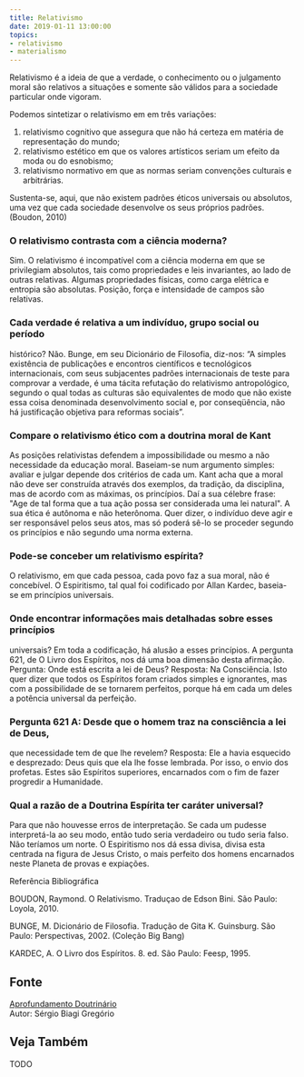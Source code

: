 ```yaml
---
title: Relativismo
date: 2019-01-11 13:00:00
topics: 
- relativismo
- materialismo
---
```


Relativismo é a ideia de que a verdade, o conhecimento ou o julgamento moral são
relativos a situações e somente são válidos para a sociedade particular
onde vigoram.

Podemos sintetizar o relativismo em em três variações: 
1) relativismo cognitivo que assegura que não há certeza em matéria de representação do mundo; 
2) relativismo estético em que os valores artísticos seriam um efeito
da moda ou do esnobismo; 
3) relativismo normativo em que as normas seriam convenções culturais e arbitrárias. 

Sustenta-se, aqui, que não existem padrões éticos universais ou absolutos, uma
vez que cada sociedade desenvolve os seus próprios padrões. (Boudon, 2010)

### O relativismo contrasta com a ciência moderna?
Sim. O relativismo é incompatível com a ciência moderna em que se
privilegiam absolutos, tais como propriedades e leis invariantes, ao
lado de outras relativas. Algumas propriedades físicas, como carga
elétrica e entropia são absolutas. Posição, força e intensidade de
campos são relativas.

### Cada verdade é relativa a um indivíduo, grupo social ou período
histórico?
Não. Bunge, em seu Dicionário de Filosofia, diz-nos: “A simples
existência de publicações e encontros científicos e tecnológicos
internacionais, com seus subjacentes padrões internacionais de teste
para comprovar a verdade, é uma tácita refutação do relativismo
antropológico, segundo o qual todas as culturas são equivalentes de modo
que não existe essa coisa denominada desenvolvimento social e, por
conseqüência, não há justificação objetiva para reformas sociais”.

### Compare o relativismo ético com a doutrina moral de Kant

As posições relativistas defendem a impossibilidade ou mesmo a não
necessidade da educação moral. Baseiam-se num argumento simples: avaliar
e julgar depende dos critérios de cada um. Kant acha que a moral não
deve ser construída através dos exemplos, da tradição, da disciplina,
mas de acordo com as máximas, os princípios. Daí a sua célebre frase:
"Age de tal forma que a tua ação possa ser considerada uma lei natural".
A sua ética é autônoma e não heterônoma. Quer dizer, o indivíduo deve
agir e ser responsável pelos seus atos, mas só poderá sê-lo se proceder
segundo os princípios e não segundo uma norma externa.

### Pode-se conceber um relativismo espírita?
O relativismo, em que cada pessoa, cada povo faz a sua moral, não é
concebível. O Espiritismo, tal qual foi codificado por Allan Kardec,
baseia-se em princípios universais.

### Onde encontrar informações mais detalhadas sobre esses princípios
universais?
Em toda a codificação, há alusão a esses princípios. A pergunta 621, de
O Livro dos Espíritos, nos dá uma boa dimensão desta afirmação.
Pergunta: Onde está escrita a lei de Deus? Resposta: Na Consciência.
Isto quer dizer que todos os Espíritos foram criados simples e
ignorantes, mas com a possibilidade de se tornarem perfeitos, porque há
em cada um deles a potência universal da perfeição.

### Pergunta 621 A: Desde que o homem traz na consciência a lei de Deus,
que necessidade tem de que lhe revelem?
Resposta: Ele a havia esquecido e desprezado: Deus quis que ela lhe
fosse lembrada. Por isso, o envio dos profetas. Estes são Espíritos
superiores, encarnados com o fim de fazer progredir a Humanidade.

### Qual a razão de a Doutrina Espírita ter caráter universal?
Para que não houvesse erros de interpretação. Se cada um pudesse
interpretá-la ao seu modo, então tudo seria verdadeiro ou tudo seria
falso. Não teríamos um norte. O Espiritismo nos dá essa divisa, divisa
esta centrada na figura de Jesus Cristo, o mais perfeito dos homens
encarnados neste Planeta de provas e expiações.


Referência Bibliográfica

BOUDON, Raymond. O Relativismo. Traduçao de Edson Bini. São Paulo:
Loyola, 2010.

BUNGE, M. Dicionário de Filosofia. Tradução de Gita K. Guinsburg.
São Paulo: Perspectivas, 2002. (Coleção Big Bang)

KARDEC, A. O Livro dos Espíritos. 8. ed. São Paulo: Feesp, 1995.

## Fonte
[Aprofundamento Doutrinário](https://sites.google.com/view/aprofundamentodoutrinario/relativismo-e-espiritismo)  
Autor: Sérgio Biagi Gregório



## Veja Também
TODO


